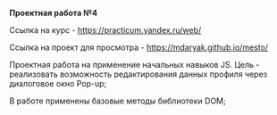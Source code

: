 **Проектная работа №4**

Ссылка на курс - https://practicum.yandex.ru/web/

Ссылка на проект для просмотра -  https://mdaryak.github.io/mesto/

Проектная работа на применение начальных навыков JS. Цель - реализовать возможность редактирования данных профиля через диалоговое окно Pop-up;

В работе применены базовые методы библиотеки DOM;
